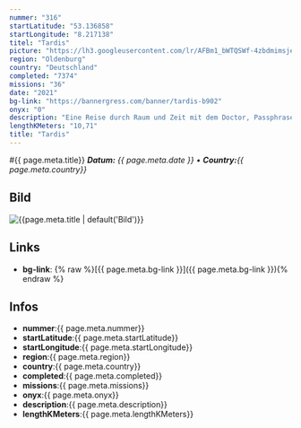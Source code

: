 ```yaml
---
nummer: "316"
startLatitude: "53.136858"
startLongitude: "8.217138"
titel: "Tardis"
picture: "https://lh3.googleusercontent.com/lr/AFBm1_bWTQSWf-4zbdmimsje1yLg6uG_emaB39ns_LSWKYqnrx7vufHXqbEOk1HEDzImxFnYnBOWZltNWL6qxRlezdWd-4NrORX6EaSz_lkOqagjfH3hFP2vE-yC8wHy6F4EH6NcBblo28cspactlIuLtrzEe9H83Lz3P32yEGNtKv15gEIQXe9q9dnRuh28rhi01cFfSdlTc8AedWSe-JdlDZQ8crYBFIR-tLjGO4q5S-O_oVpi39aV2QcKaz-MMK2VrDykTxS0JRzWBc0hdsUJZ_g1Z7l5fwvaHaO5y-opXeKXS38k_R4Kgi33gCwa1-XBE9Vs7NpsYIquqJ1cBJPHMHiIvfJ8s0vrqHOMxe_QcIn77TdZWlpgZOuuPm6bzsoBFFmaP3_2pM0VndrABKikT2hGcxSd_Td9Rfqd6XlNjmoqMayzxbek4I2WDnYhafu8Pb16OspLl2PLoRIEZDR9yiJhSNQFEQEL7d-8ECMPz0RizKG5erZc7_HyEVHT1WpubxAwGNbOOItRgsmNa8Jije2uWQgxEvU4PCHAuTPb-lcZ4WeN69nDUe8bkoqw6LsdJZeng72SMwSKfbYySm1hgtKHwH3m2IimGNkwWhAvmIHaN42SUHjEavSUUw6j1P9iOLPDPp4yNvN9Cghnq8jkkWSpUF_nkT1g8e-MXYBrKWMV1w978gUMtaHpbovREuQfXzp2Ymw7yE8VsQNbD1WC10M6nPLndAkmiSl7KyaSyOAaDhBVj0A6XvtzU9QdiTGtF2O8SCv7gINQ0BkzbnHakscH9q3M00IjKYhkUAwv9Pa22n0F-5MOHRVLtfa9kEF2Op2U5Ckw8sf7qes3J_ZuB9hCBJ3erXpr22vR"
region: "Oldenburg"
country: "Deutschland"
completed: "7374"
missions: "36"
date: "2021"
bg-link: "https://bannergress.com/banner/tardis-b902"
onyx: "0"
description: "Eine Reise durch Raum und Zeit mit dem Doctor, Passphrase am Ende,nicht hacken. Und nebenbei die Oldenburger Innenstadt entdecken, viel Spaß dabei. Hier gehts los. Die Reihenfolge ist NICHT zufällig."
lengthKMeters: "10,71"
title: "Tardis"
---
```


#{{ page.meta.title}}
_**Datum:** {{ page.meta.date }} • **Country:**{{ page.meta.country}}_

## Bild
![{{page.meta.title | default('Bild')}}]({{page.meta.picture}})

## Links
- **bg-link**: {% raw %}[{{ page.meta.bg-link }}]({{ page.meta.bg-link }}){% endraw %}

## Infos
- **nummer**:{{ page.meta.nummer}}
- **startLatitude**:{{ page.meta.startLatitude}}
- **startLongitude**:{{ page.meta.startLongitude}}
- **region**:{{ page.meta.region}}
- **country**:{{ page.meta.country}}
- **completed**:{{ page.meta.completed}}
- **missions**:{{ page.meta.missions}}
- **onyx**:{{ page.meta.onyx}}
- **description**:{{ page.meta.description}}
- **lengthKMeters**:{{ page.meta.lengthKMeters}}

